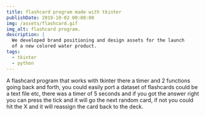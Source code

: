 ```yaml
---
title: flashcard program made with tkinter
publishDate: 2019-10-02 00:00:00
img: /assets/flashcard.gif
img_alt: flashcard program.
description: |
  We developed brand positioning and design assets for the launch
  of a new colored water product.
tags:
  - tkinter
  - python
---
```


A flashcard program that works with tkinter there a timer and 2 functions going back and forth, you could easily port a dataset of flashcards could be a text file etc,
there was a timer of 5 seconds and if you got the answer right you can press the tick and it will go the next random card, if not you could hit the X and it will reassign the card back to the deck.

